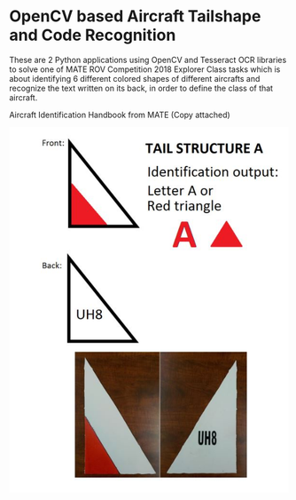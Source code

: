 # OpenCV based Aircraft Tailshape and Code Recognition
These are 2 Python applications using OpenCV and Tesseract OCR libraries to solve one of MATE ROV Competition 2018 Explorer Class tasks which is about identifying 6 different colored shapes of different aircrafts and recognize the text written on its back, in order to define the class of that aircraft.

Aircraft Identification Handbook from MATE (Copy attached)

![Processed.JPG](Processed.JPG)
